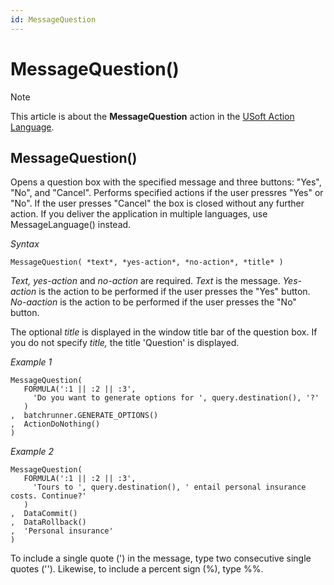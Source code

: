 ```yaml
---
id: MessageQuestion
---
```


# MessageQuestion()



> [!NOTE]
> This article is about the **MessageQuestion** action in the [USoft Action Language](/docs/Task_flow/Action_Language_reference/USoft_Action_Language.md).

## **MessageQuestion()**

Opens a question box with the specified message and three buttons: "Yes", "No", and "Cancel". Performs specified actions if the user pressres "Yes" or "No". If the user presses "Cancel" the box is closed without any further action. If you deliver the application in multiple languages, use MessageLanguage() instead.

*Syntax*

```
MessageQuestion( *text*, *yes-action*, *no-action*, *title* )
```

*Text, yes-action* and *no-action* are required. *Text* is the message. *Yes-action* is the action to be performed if the user presses the "Yes" button. *No-aaction* is the action to be performed if the user presses the "No" button.

The optional *title* is displayed in the window title bar of the question box. If you do not specify *title,* the title 'Question' is displayed.

*Example 1*

```
MessageQuestion(
   FORMULA(':1 || :2 || :3',
     'Do you want to generate options for ', query.destination(), '?'
   )
,  batchrunner.GENERATE_OPTIONS()
,  ActionDoNothing()
)
```

*Example 2*

```
MessageQuestion(
   FORMULA(':1 || :2 || :3',
     'Tours to ', query.destination(), ' entail personal insurance costs. Continue?'
   )
,  DataCommit()
,  DataRollback()
,  'Personal insurance'
)
```

To include a single quote (') in the message, type two consecutive single quotes (''). Likewise, to include a percent sign (%), type %%.
